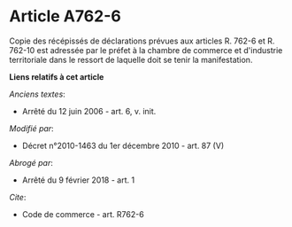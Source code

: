 # Article A762-6

Copie des récépissés de déclarations prévues aux articles R. 762-6 et R. 762-10 est adressée par le préfet à la      chambre
de commerce et d'industrie territoriale dans le ressort de laquelle doit se tenir la manifestation.

**Liens relatifs à cet article**

_Anciens textes_:

  - Arrêté du 12 juin 2006 - art. 6, v. init.

_Modifié par_:

  - Décret n°2010-1463 du 1er décembre 2010 - art. 87 (V)

_Abrogé par_:

  - Arrêté du 9 février 2018 - art. 1

_Cite_:

  - Code de commerce - art. R762-6

